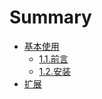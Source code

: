 # Summary

* [基本使用](README.md)
  * [1.1.前言](11qian-yan.md)
  * [1.2.安装](12an-zhuang.md)
* [扩展](chapter1.md)

